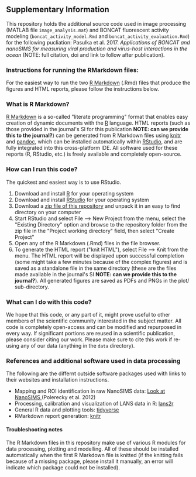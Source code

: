 ## Supplementary Information

This repository holds the additional source code used in image processing (MATLAB file `image_analysis.mat`) and BONCAT fluorescent activity modeling (`boncat_activity_model.Rmd` and `boncat_activity_evaluation.Rmd`) for the following pucliation: Pasulka et al. 2017. *Applications of BONCAT and nanoSIMS for measuring viral production and virus-host interactions in the ocean* (NOTE: full citation, doi and link to follow after publication). 

### Instructions for running the RMarkdown files:

For the easiest way to run the two [R Markdown](http://rmarkdown.rstudio.com/) (.Rmd) files that produce the figures and HTML reports, please follow the instructions below.

### What is R Markdown?

[R Markdown](http://rmarkdown.rstudio.com/) is a so-called "literate programming" format that enables easy creation of dynamic documents with the [R](http://www.r-project.org/) language. HTML reports (such as those provided in the journal's SI for this publication **NOTE: can we provide this to the journal?**) can be generated from R Markdown files using [knitr](http://yihui.name/knitr/) and [pandoc](http://johnmacfarlane.net/pandoc/), which can be installed automatically within [RStudio](http://www.rstudio.com/), and are fully integrated into this cross-platform IDE. All software used for these reports (R, RStudio, etc.) is freely available and completely open-source. 

### How can I run this code?

The quickest and easiest way is to use RStudio.

 1. Download and install [R](http://cran.rstudio.com/) for your operating system
 1. Download and install [RStudio](http://www.rstudio.com/products/rstudio/download/) for your operating system
 1. Download a [zip file of this repository](https://github.com/apasulka/Viral-BONCAT/archive/master.zip) and unpack it in an easy to find directory on your computer
 1. Start RStudio and select File --> New Project from the menu, select the "Existing Directory" option and browse to the repository folder from the zip file in the "Project working directory" field, then select "Create Project"
 1. Open any of the R Markdown (.Rmd) files in the file browser.
 1. To generate the HTML report ("knit HTML"), select File --> Knit from the menu. The HTML report will be displayed upon successful completion (some might take a few minutes because of the complex figures) and is saved as a standalone file in the same directory (these are the files made available in the journal's SI **NOTE: can we provide this to the journal?**). All generated figures are saved as PDFs and PNGs in the plot/ sub-directory.
 
### What can I do with this code?

We hope that this code, or any part of it, might prove useful to other members of the scientific community interested in the subject matter. All code is completely open-access and can be modified and repurposed in every way. If significant portions are reused in a scientific publication, please consider citing our work. Please make sure to cite this work if re-using any of our data (anything in the `data` directory).

### References and additional software used in data processing

The following are the differnt outside software packages used with links to their websites and installation instructions.

 - Mapping and ROI identification in raw NanoSIMS data: [Look at NanoSIMS ](http://nanosims.geo.uu.nl/nanosims-wiki/doku.php/nanosims:lans) (Polerecky et al. 2012)
 - Processing, calibration and visualization of LANS data in R: [lans2r](https://github.com/KopfLab/lans2r#lans2r) 
 - General R data and plotting tools: [tidyverse](http://tidyverse.org/) 
 - RMarkdown report generation: [knitr](https://yihui.name/knitr/) 

#### Troubleshooting notes

The R Markdown files in this repository make use of various R modules for data processing, plotting and modelling. All of these should be installed automatically when the first R Markdown file is knitted (if the knitting fails because of a missing package, please install it manually, an error will indicate which package could not be installed). 
 

